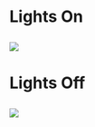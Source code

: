 
<h1> Lights On

<img src="https://i.imgur.com/fFmLwaw.png"></img>


<h1> Lights Off

<img src="https://i.imgur.com/ZKBFduf.png"></img>
